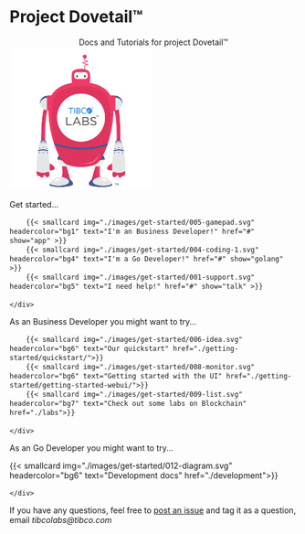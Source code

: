 # Project Dovetail™

<center>Docs and Tutorials for project Dovetail™</center>

<img src="./images/tibco_labs.png" width="250" height="250"/>

<div class="line center">
    <p>Get started...<p/>
    <div class="cards">

        {{< smallcard img="./images/get-started/005-gamepad.svg" headercolor="bg1" text="I'm an Business Developer!" href="#" show="app" >}}
        {{< smallcard img="./images/get-started/004-coding-1.svg" headercolor="bg4" text="I'm a Go Developer!" href="#" show="golang" >}}
        {{< smallcard img="./images/get-started/001-support.svg" headercolor="bg5" text="I need help!" href="#" show="talk" >}}

    </div>
</div>

<div class="line hidden" id="app">
    <p class="center">As an Business Developer you might want to try...</p>
    <div class="cards">

        {{< smallcard img="./images/get-started/006-idea.svg" headercolor="bg6" text="Our quickstart" href="./getting-started/quickstart/">}}
        {{< smallcard img="./images/get-started/008-monitor.svg" headercolor="bg6" text="Getting started with the UI" href="./getting-started/getting-started-webui/">}}
        {{< smallcard img="./images/get-started/009-list.svg" headercolor="bg7" text="Check out some labs on Blockchain" href="./labs">}}

    </div>
</div>

<div class="line hidden" id="golang">
    <p class="center">As an Go Developer you might want to try...</p>
    <div class="cards">
        {{< smallcard img="./images/get-started/012-diagram.svg" headercolor="bg6" text="Development docs" href="./development">}}

    </div>
</div>

<div class="line hidden" id="docs">
</div>

<div class="line hidden" id="talk">    
    <p class="center">If you have any questions, feel free to <a href="https://github.com/TIBCOSoftware/dovetail/issues/new" target="_blank">post an issue</a> and tag it as a question, email <i>tibcolabs@tibco.com</i></p>
</div>

<script>
    function show(arg) {
        document.getElementById("app").classList = "line hidden"
        document.getElementById("golang").classList = "line hidden"
        document.getElementById("docs").classList = "line hidden"
        document.getElementById("talk").classList = "line hidden"
        document.getElementById(arg).classList.remove("hidden")
        document.getElementById(arg).classList.add("block")
    }
</script>
